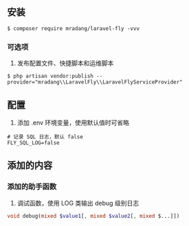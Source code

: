 ## 安装

```shell
$ composer require mradang/laravel-fly -vvv
```

### 可选项

1. 发布配置文件、快捷脚本和运维脚本

```shell
$ php artisan vendor:publish --provider="mradang\\LaravelFly\\LaravelFlyServiceProvider"
```

## 配置

1. 添加 .env 环境变量，使用默认值时可省略

```
# 记录 SQL 日志，默认 false
FLY_SQL_LOG=false
```

## 添加的内容

### 添加的助手函数

1. 调试函数，使用 LOG 类输出 debug 级别日志

```php
void debug(mixed $value1[, mixed $value2[, mixed $...]])
```
